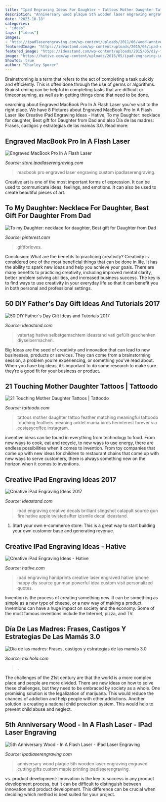 ```yaml
---
title: "Ipad Engraving Ideas For Daughter ~ Tattoos Mother Daughter Tattoo Feather Matching Meaningful Tattoodo Touching Feathers Meaning Anklet Mama Birds Herinterest Forever Via Ecstasycoffee Instagram"
description: "Anniversary wood plaque 5th wooden laser engraving engraved cutting gifts custom maple printing ipadlaserengraving"
date: "2023-10-18"
categories:
- "ideas"
tags: ["ideas"]
images:
- "http://ipadlaserengraving.com/wp-content/uploads/2011/06/wood-anniversary-photo-plaque.jpg"
featuredImage: "https://ideastand.com/wp-content/uploads/2015/05/ipad-engraving-ideas/15-ipad-engraving-ideas.jpg"
featured_image: "https://ideastand.com/wp-content/uploads/2015/05/diy-fathers-day-gifts/27-diy-fathers-day-gift-ideas.jpg"
image: "https://hative.com/wp-content/uploads/2015/05/ipad-engraving-ideas/2-ipad-engraving-ideas.jpg"
ShowToc: true
author: "Charley Sporer"
---
```



Brainstroming is a term that refers to the act of completing a task quickly and efficiently. This is often done through the use of germs or algorithms. Brainstroming can be helpful in completing tasks that are difficult or timeconsuming, as well as in getting things done that need to be done.

	

		
searching about Engraved MacBook Pro In A Flash Laser you've visit to the right place. We have 8 Pictures about Engraved MacBook Pro In A Flash Laser like Creative iPad Engraving Ideas - Hative, To my Daughter: necklace for daughter, Best gift for Daughter from Dad and also Día de las madres: Frases, castigos y estrategias de las mamás 3.0. Read more:
		
    
## Engraved MacBook Pro In A Flash Laser

<img loading=lazy src="https://store.ipadlaserengraving.com/supplier_product/s/display_image/0/796/563/6313348198_19f27091bc_o.jpg?1339467291" onerror="this.onerror=null;this.src='https://tse4.mm.bing.net/th?id=OIP.Vk66y6JytvQJbGW3uyfDWwHaE8&amp;pid=15.1';" alt="Engraved MacBook Pro In A Flash Laser">

_Source: store.ipadlaserengraving.com_

>macbook pro engraved laser engraving custom ipadlaserengraving. 

	

Creative art is one of the most important forms of expression. It can be used to communicate ideas, feelings, and emotions. It can also be used to create beautiful pieces of art.

    
## To My Daughter: Necklace For Daughter, Best Gift For Daughter From Dad

<img loading=lazy src="https://i.pinimg.com/736x/9c/19/1b/9c191b7d96b26bbccd01428a66b8db9b.jpg" onerror="this.onerror=null;this.src='https://tse4.mm.bing.net/th?id=OIP.50JLqbMB_hVRVWUAfPcxqQHaHa&amp;pid=15.1';" alt="To my Daughter: necklace for daughter, Best gift for Daughter from Dad">

_Source: pinterest.com_

>giftforloves. 

	

Conclusion: What are the benefits to practicing creativity?
Creativity is considered one of the most beneficial things that can be done in life. It has the ability to spark new ideas and help you achieve your goals. There are many benefits to practicing creativity, including improved mental clarity, better problem solving abilities, and increased business success. The key is to find ways to use creativity in your everyday life so that it can benefit you in both personal and professional settings.

    
## 50 DIY Father&#039;s Day Gift Ideas And Tutorials 2017

<img loading=lazy src="https://ideastand.com/wp-content/uploads/2015/05/diy-fathers-day-gifts/27-diy-fathers-day-gift-ideas.jpg" onerror="this.onerror=null;this.src='https://tse3.mm.bing.net/th?id=OIP._UPoYWOlNVSCUxTpeDgKygHaGg&amp;pid=15.1';" alt="50 DIY Father&#039;s Day Gift Ideas and Tutorials 2017">

_Source: ideastand.com_

>vatertag hative selbstgemachtem ideastand vati gefüllt geschenken diyselbermachen. 

	

Big Ideas are the seed of creativity and innovation that can lead to new businesses, products or services. They can come from a brainstorming session, a problem you’re experiencing, or something you’ve read about. When you have big ideas, it’s important to do some research to make sure they’re a good fit for your business or product.

    
## 21 Touching Mother Daughter Tattoos | Tattoodo

<img loading=lazy src="https://www.tattoodo.com/images/0/42361.jpg" onerror="this.onerror=null;this.src='https://tse4.mm.bing.net/th?id=OIP.IOmn6k2vdLyIoucNxofxjgHaHa&amp;pid=15.1';" alt="21 Touching Mother Daughter Tattoos | Tattoodo">

_Source: tattoodo.com_

>tattoos mother daughter tattoo feather matching meaningful tattoodo touching feathers meaning anklet mama birds herinterest forever via ecstasycoffee instagram. 

	

inventive ideas can be found in everything from technology to food. From new ways to cook, eat and recycle, to new ways to use energy, there are endless possibilities when it comes to invention. From toy companies that come up with new ideas for children to restaurant chains that come up with new ways to serve customers, there is always something new on the horizon when it comes to inventions.

    
## Creative IPad Engraving Ideas 2017

<img loading=lazy src="https://ideastand.com/wp-content/uploads/2015/05/ipad-engraving-ideas/15-ipad-engraving-ideas.jpg" onerror="this.onerror=null;this.src='https://tse4.mm.bing.net/th?id=OIP.vty67sDQN3c0LKPkfgZ5KAHaID&amp;pid=15.1';" alt="Creative iPad Engraving Ideas 2017">

_Source: ideastand.com_

>ipad engraving creative decals brilliant slingshot catapult source gun fire hative apple twistedsifter izismile decal ideastand. 

	

1. Start your own e-commerce store: This is a great way to start building your own customer base and generating revenue.

    
## Creative IPad Engraving Ideas - Hative

<img loading=lazy src="https://hative.com/wp-content/uploads/2015/05/ipad-engraving-ideas/2-ipad-engraving-ideas.jpg" onerror="this.onerror=null;this.src='https://tse3.mm.bing.net/th?id=OIP.mrhBZ-TSbaNytj_5zYGdeAHaLL&amp;pid=15.1';" alt="Creative iPad Engraving Ideas - Hative">

_Source: hative.com_

>ipad engraving handprints creative laser engraved hative iphone happy diy source gunman powerful idea custom visit personalized quotes. 

	

Invention is the process of creating something new. It can be something as simple as a new type of cheese, or a new way of making a product. Inventions can have a huge impact on society and the economy. Some of the most famous inventions include the Internet, pizza, and TV.

    
## Día De Las Madres: Frases, Castigos Y Estrategias De Las Mamás 3.0

<img loading=lazy src="http://mx.hola.com/imagenes/actualidad/2015050410013/frases-castigos-madres/0-39-181/mom--z.jpg" onerror="this.onerror=null;this.src='https://tse1.mm.bing.net/th?id=OIP.tG425MNVON9vbxnQgzlRsQHaLJ&amp;pid=15.1';" alt="Día de las madres: Frases, castigos y estrategias de las mamás 3.0">

_Source: mx.hola.com_

>. 

	

The challenges of the 21st century are that the world is a more complex place and people are more divided. There are new ideas on how to solve these challenges, but they need to be embraced by society as a whole. One promising solution is the legalization of marijuana. This would reduce the chances of addiction and help people with other addictions. Another solution is creating a national child protection system. This would help to prevent child abuse and neglect.

    
## 5th Anniversary Wood - In A Flash Laser - IPad Laser Engraving

<img loading=lazy src="http://ipadlaserengraving.com/wp-content/uploads/2011/06/wood-anniversary-photo-plaque.jpg" onerror="this.onerror=null;this.src='https://tse4.mm.bing.net/th?id=OIP.AYYv7jPWz6hgOdKUzUTLXgHaFW&amp;pid=15.1';" alt="5th Anniversary Wood - In A Flash Laser - iPad Laser Engraving">

_Source: ipadlaserengraving.com_

>anniversary wood plaque 5th wooden laser engraving engraved cutting gifts custom maple printing ipadlaserengraving. 

	

vs. product development:
Innovation is the key to success in any product development process, but it can be difficult to distinguish between innovation and product development. This difference can be crucial when deciding which method is best suited for your project.

